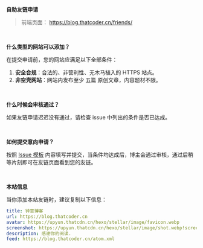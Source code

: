 **自助友链申请**

> 前端页面： https://blog.thatcoder.cn/friends/

<br>

**什么类型的网站可以添加？**

在提交申请前，您的网站应满足以下全部条件：

1. **安全合规**：合法的、非营利性、无木马植入的 HTTPS 站点。
2. **非空壳网站**：网站内发布至少 五篇 原创文章，内容题材不限。

<br>

**什么时候会审核通过？**

如果友链申请迟迟没有通过，请检查 issue 中列出的条件是否已达成。

<br>

**如何提交意向申请？**

按照 [Issue 模板](https://github.com/ThatCoders/friends/issues/new/choose) 内容填写并提交，当条件均达成后，博主会通过审核，通过后稍等片刻即可在友链页面看到您的友链。

<br>

**本站信息**

当你添加本站友链时，建议复制以下信息：

```yaml
title: 钟意博客
url: https://blog.thatcoder.cn
avatar: https://upyun.thatcdn.cn/hexo/stellar/image/favicon.webp
screenshot: https://upyun.thatcdn.cn/hexo/stellar/image/shot.webp!screenshot
description: 感谢你的阅读.
feed: https://blog.thatcoder.cn/atom.xml
```
